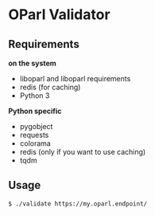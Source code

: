 # OParl Validator

## Requirements

**on the system**

- liboparl and liboparl requirements
- redis (for caching)
- Python 3

**Python specific**

- pygobject
- requests
- colorama
- redis (only if you want to use caching)
- tqdm

## Usage

```sh
$ ./validate https://my.oparl.endpoint/
```
